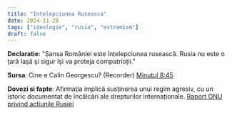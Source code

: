 ```yaml
---
title: "Intelepciunea Ruseasca"
date: 2024-11-28
tags: ["ideologie", "rusia", "extremism"]
draft: false
---
```


**Declaratie**: 
"<span class="emphasis">Șansa României este înțelepciunea rusească.</span> Rusia nu este o țară lașă și sigur își va proteja compatrioții."

**Sursa**: Cine e Calin Georgescu? (Recorder) [Minutul 8:45](https://www.youtube.com/watch?t=524&v=RcBjGlbg3xk
)

**Dovezi si fapte**: Afirmația implică susținerea unui regim agresiv, cu un istoric documentat de încălcări ale drepturilor internaționale.
[Raport ONU privind actiunile Rusiei](https://news.un.org/en/story/2024/07/1151741)
<!--more-->

